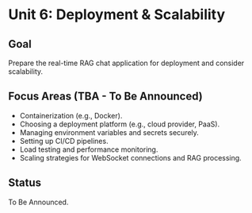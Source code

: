# Unit 6: Deployment & Scalability

## Goal

Prepare the real-time RAG chat application for deployment and consider scalability.

## Focus Areas (TBA - To Be Announced)

*   Containerization (e.g., Docker).
*   Choosing a deployment platform (e.g., cloud provider, PaaS).
*   Managing environment variables and secrets securely.
*   Setting up CI/CD pipelines.
*   Load testing and performance monitoring.
*   Scaling strategies for WebSocket connections and RAG processing.

## Status

To Be Announced.
